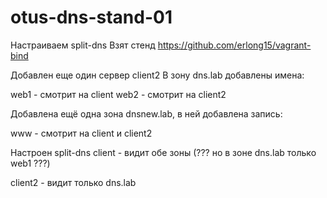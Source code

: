 # otus-dns-stand-01

Настраиваем split-dns
Взят стенд https://github.com/erlong15/vagrant-bind

Добавлен еще один сервер client2
В зону dns.lab добавлены имена:

web1 - смотрит на client
web2 - смотрит на client2

Добавлена ещё одна зона dnsnew.lab, в ней добавлена запись:

www - смотрит на client и client2

Настроен split-dns
client - видит обе зоны (??? но в зоне dns.lab только web1 ???)

client2 - видит только dns.lab
